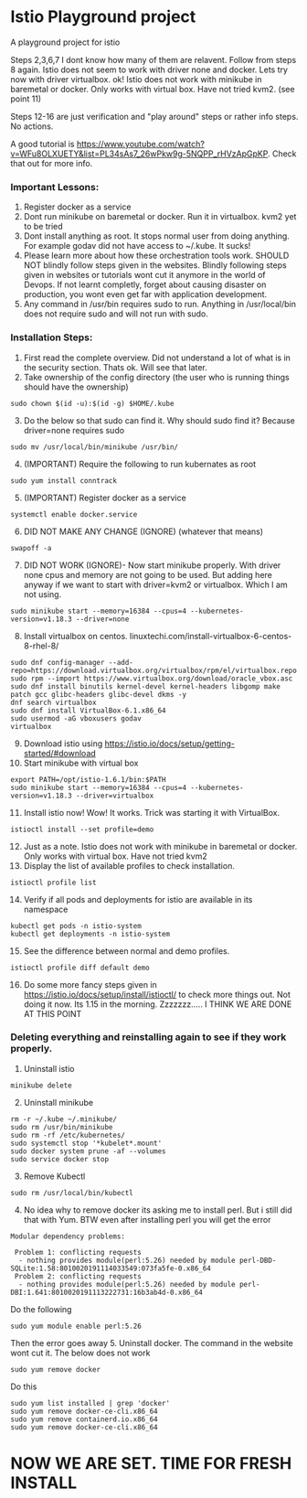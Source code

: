 # Istio Playground project
A playground project for istio

Steps 2,3,6,7 I dont know how many of them are relavent. Follow from steps 8 again. Istio does not seem to work with driver none and docker. Lets try now with driver virtualbox. ok! Istio does not work with minikube in baremetal or docker. Only works with virtual box. Have not tried kvm2. (see point 11)

Steps 12-16 are just verification and "play around" steps or rather info steps. No actions.

A good tutorial is https://www.youtube.com/watch?v=WFu8OLXUETY&list=PL34sAs7_26wPkw9g-5NQPP_rHVzApGpKP. Check that out for more info.

### Important Lessons:
1. Register docker as a service
2. Dont run minikube on baremetal or docker. Run it in virtualbox. kvm2 yet to be tried
3. Dont install anything as root. It stops normal user from doing anything. For example godav did not have access to ~/.kube. It sucks!
4. Please learn more about how these orchestration tools work. SHOULD NOT blindly follow steps given in the websites. Blindly following steps given in websites or tutorials wont cut it anymore in the world of Devops. If not learnt completly, forget about causing disaster on production, you wont even get far with application development.
5. Any command in /usr/bin requires sudo to run. Anything in /usr/local/bin does not require sudo and will not run with sudo.

### Installation Steps:
1. First read the complete overview. Did not understand a lot of what is in the security section. Thats ok. Will see that later.
2. Take ownership of the config directory (the user who is running things should have the ownership)
```
sudo chown $(id -u):$(id -g) $HOME/.kube
```
3. Do the below so that sudo can find it. Why should sudo find it? Because driver=none requires sudo
```
sudo mv /usr/local/bin/minikube /usr/bin/
```
4. (IMPORTANT) Require the following to run kubernates as root
```
sudo yum install conntrack
```
5. (IMPORTANT) Register docker as a service 
```
systemctl enable docker.service
```
6. DID NOT MAKE ANY CHANGE (IGNORE) (whatever that means)
```
swapoff -a 
```
7. DID NOT WORK (IGNORE)- Now start minikube properly. With driver none cpus and memory are not going to be used. But adding here anyway if we want to start with driver=kvm2 or virtualbox. Which I am not using.
```
sudo minikube start --memory=16384 --cpus=4 --kubernetes-version=v1.18.3 --driver=none
```
8. Install virtualbox on centos. linuxtechi.com/install-virtualbox-6-centos-8-rhel-8/
```
sudo dnf config-manager --add-repo=https://download.virtualbox.org/virtualbox/rpm/el/virtualbox.repo
sudo rpm --import https://www.virtualbox.org/download/oracle_vbox.asc
sudo dnf install binutils kernel-devel kernel-headers libgomp make patch gcc glibc-headers glibc-devel dkms -y
dnf search virtualbox
sudo dnf install VirtualBox-6.1.x86_64
sudo usermod -aG vboxusers godav
virtualbox
```
9. Download istio using https://istio.io/docs/setup/getting-started/#download
10. Start minikube with virtual box
```
export PATH=/opt/istio-1.6.1/bin:$PATH
sudo minikube start --memory=16384 --cpus=4 --kubernetes-version=v1.18.3 --driver=virtualbox
```
11. Install istio now! Wow! It works. Trick was starting it with VirtualBox.
```
istioctl install --set profile=demo
```
12. Just as a note. Istio does not work with minikube in baremetal or docker. Only works with virtual box. Have not tried kvm2
13. Display the list of available profiles to check installation.
```
istioctl profile list
```
14. Verify if all pods and deployments for istio are available in its namespace
```
kubectl get pods -n istio-system
kubectl get deployments -n istio-system
```
15. See the difference between normal and demo profiles.
```
istioctl profile diff default demo
```
16. Do some more fancy steps given in https://istio.io/docs/setup/install/istioctl/ to check more things out. Not doing it now. Its 1.15 in the morning. Zzzzzzz..... I THINK WE ARE DONE AT THIS POINT

### Deleting everything and reinstalling again to see if they work properly.
1. Uninstall istio
```
minikube delete
```
2. Uninstall minikube
```
rm -r ~/.kube ~/.minikube/
sudo rm /usr/bin/minikube
sudo rm -rf /etc/kubernetes/
sudo systemctl stop '*kubelet*.mount'
sudo docker system prune -af --volumes
sudo service docker stop
```
3. Remove Kubectl
```
sudo rm /usr/local/bin/kubectl
```
4. No idea why to remove docker its asking me to install perl. But i still did that with Yum. BTW even after installing perl you will get the error
```
Modular dependency problems:

 Problem 1: conflicting requests
  - nothing provides module(perl:5.26) needed by module perl-DBD-SQLite:1.58:8010020191114033549:073fa5fe-0.x86_64
 Problem 2: conflicting requests
  - nothing provides module(perl:5.26) needed by module perl-DBI:1.641:8010020191113222731:16b3ab4d-0.x86_64
```
Do the following
```
sudo yum module enable perl:5.26
```
Then the error goes away
5. Uninstall docker. The command in the website wont cut it. The below does not work
```
sudo yum remove docker
```
Do this
```
sudo yum list installed | grep 'docker'
sudo yum remove docker-ce-cli.x86_64
sudo yum remove containerd.io.x86_64
sudo yum remove docker-ce-cli.x86_64
```

# NOW WE ARE SET. TIME FOR FRESH INSTALL
